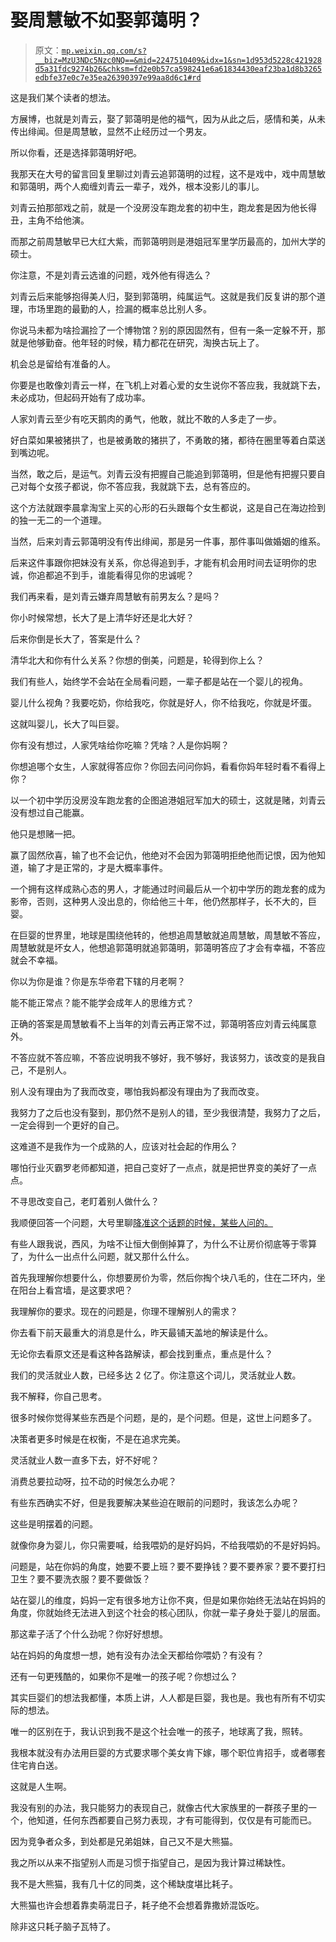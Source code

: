 # 娶周慧敏不如娶郭蔼明？

> 原文：[`mp.weixin.qq.com/s?__biz=MzU3NDc5Nzc0NQ==&mid=2247510409&idx=1&sn=1d953d5228c421928d5a31fdc9274b26&chksm=fd2e0b57ca598241e6a61834430eaf23ba1d8b3265edbfe37e0c7e35ea26390397e99aa8d6c1#rd`](http://mp.weixin.qq.com/s?__biz=MzU3NDc5Nzc0NQ==&mid=2247510409&idx=1&sn=1d953d5228c421928d5a31fdc9274b26&chksm=fd2e0b57ca598241e6a61834430eaf23ba1d8b3265edbfe37e0c7e35ea26390397e99aa8d6c1#rd)

这是我们某个读者的想法。 

方展博，也就是刘青云，娶了郭蔼明是他的福气，因为从此之后，感情和美，从未传出绯闻。但是周慧敏，显然不止经历过一个男友。

所以你看，还是选择郭蔼明好吧。

我那天在大号的留言回复里聊过刘青云追郭蔼明的过程，这不是戏中，戏中周慧敏和郭蔼明，两个人痴缠刘青云一辈子，戏外，根本没影儿的事儿。

刘青云拍那部戏之前，就是一个没房没车跑龙套的初中生，跑龙套是因为他长得丑，主角不给他演。 

而那之前周慧敏早已大红大紫，而郭蔼明则是港姐冠军里学历最高的，加州大学的硕士。

你注意，不是刘青云选谁的问题，戏外他有得选么？ 

刘青云后来能够抱得美人归，娶到郭蔼明，纯属运气。这就是我们反复讲的那个道理，市场里跑的最勤的人，捡漏的概率总比别人多。

你说马未都为啥捡漏捡了一个博物馆？别的原因固然有，但有一条一定躲不开，那就是他够勤奋。他年轻的时候，精力都花在研究，淘换古玩上了。 

机会总是留给有准备的人。 

你要是也敢像刘青云一样，在飞机上对着心爱的女生说你不答应我，我就跳下去，未必成功，但起码开始有了成功率。

人家刘青云至少有吃天鹅肉的勇气，他敢，就比不敢的人多走了一步。 

好白菜如果被猪拱了，也是被勇敢的猪拱了，不勇敢的猪，都待在圈里等着白菜送到嘴边呢。

当然，敢之后，是运气。刘青云没有把握自己能追到郭蔼明，但是他有把握只要自己对每个女孩子都说，你不答应我，我就跳下去，总有答应的。

这个方法就跟李晨拿淘宝上买的心形的石头跟每个女生都说，这是自己在海边捡到的独一无二的一个道理。

当然，后来刘青云郭蔼明没有传出绯闻，那是另一件事，那件事叫做婚姻的维系。

后来这件事跟你把妹没有关系，你总得追到手，才能有机会用时间去证明你的忠诚，你追都追不到手，谁能看得见你的忠诚呢？

我们再来看，是刘青云嫌弃周慧敏有前男友么？是吗？

你小时候常想，长大了是上清华好还是北大好？

后来你倒是长大了，答案是什么？

清华北大和你有什么关系？你想的倒美，问题是，轮得到你上么？

我们有些人，始终学不会站在全局看问题，一辈子都是站在一个婴儿的视角。

婴儿什么视角？我要吃奶，你给我吃，你就是好人，你不给我吃，你就是坏蛋。

这就叫婴儿，长大了叫巨婴。

你有没有想过，人家凭啥给你吃嘛？凭啥？人是你妈啊？

你想追哪个女生，人家就得答应你？你回去问问你妈，看看你妈年轻时看不看得上你？ 

以一个初中学历没房没车跑龙套的企图追港姐冠军加大的硕士，这就是赌，刘青云没有想过自己能赢。 

他只是想赌一把。 

赢了固然欣喜，输了也不会记仇，他绝对不会因为郭蔼明拒绝他而记恨，因为他知道，输了才是正常的，才是大概率事件。

一个拥有这样成熟心态的男人，才能通过时间最后从一个初中学历的跑龙套的成为影帝，否则，这种男人没出息的，你给他三十年，他仍然那样子，长不大的，巨婴。

在巨婴的世界里，地球是围绕他转的，他想追周慧敏就追周慧敏，周慧敏不答应，周慧敏就是坏女人，他想追郭蔼明就追郭蔼明，郭蔼明答应了才会有幸福，不答应就会不幸福。 

你以为你是谁？你是东华帝君下辖的月老啊？ 

能不能正常点？能不能学会成年人的思维方式？ 

正确的答案是周慧敏看不上当年的刘青云再正常不过，郭蔼明答应刘青云纯属意外。

不答应就不答应嘛，不答应说明我不够好，我不够好，我该努力，该改变的是我自己，不是别人。 

别人没有理由为了我而改变，哪怕我妈都没有理由为了我而改变。 

我努力了之后也没有娶到，那仍然不是别人的错，至少我很清楚，我努力了之后，一定会得到一个更好的自己。 

这难道不是我作为一个成熟的人，应该对社会起的作用么？ 

哪怕行业灭霸罗老师都知道，把自己变好了一点点，就是把世界变的美好了一点点。 

不寻思改变自己，老盯着别人做什么？

我顺便回答一个问题，大号里聊[降准这个话题的时候，某些人问的。](http://mp.weixin.qq.com/s?__biz=MzU0MjYwNDU2Mw==&mid=2247502725&idx=1&sn=028d0ec9f13fdf7c5053256c781a6ca0&chksm=fb1aa7f9cc6d2eef4ef3bda1c5410c5668b35fc79fab179d52b767dd0bf6f86e8d553a064c6b&scene=21#wechat_redirect)

有些人跟我说，西风，为啥不让恒大倒倒掉算了，为什么不让房价彻底等于零算了，为什么一出点什么问题，就又那什么什么。 

首先我理解你想要什么，你想要房价为零，然后你掏个块八毛的，住在二环内，坐在阳台上看宫墙，是这要求吧？ 

我理解你的要求。现在的问题是，你理不理解别人的需求？

你去看下前天最重大的消息是什么，昨天最铺天盖地的解读是什么。 

无论你去看原文还是看这种各路解读，都会找到重点，重点是什么？ 

我们的灵活就业人数，已经多达 2 亿了。你注意这个词儿，灵活就业人数。 

我不解释，你自己思考。 

很多时候你觉得某些东西是个问题，是的，是个问题。但是，这世上问题多了。 

决策者更多时候是在权衡，不是在追求完美。

灵活就业人数一直多下去，好不好呢？ 

消费总要拉动呀，拉不动的时候怎么办呢？ 

有些东西确实不好，但是我要解决某些迫在眼前的问题时，我该怎么办呢？ 

这些是明摆着的问题。 

就像你身为婴儿，你只需要喊，给我喂奶的是好妈妈，不给我喂奶的不是好妈妈。 

问题是，站在你妈的角度，她要不要上班？要不要挣钱？要不要养家？要不要打扫卫生？要不要洗衣服？要不要做饭？ 

站在婴儿的维度，妈妈一定有很多地方让你不爽，但是如果你始终无法站在妈妈的角度，你就始终无法进入到这个社会的核心团队，你就一辈子身处于婴儿的层面。

那这辈子活了个什么劲呢？你好好想想。

站在妈妈的角度想一想，她有没有办法全天都给你喂奶？有没有？ 

还有一句更残酷的，如果你不是唯一的孩子呢？你想过么？

其实巨婴们的想法我都懂，本质上讲，人人都是巨婴，我也是。我也有所有不切实际的想法。

唯一的区别在于，我认识到我不是这个社会唯一的孩子，地球离了我，照转。

我根本就没有办法用巨婴的方式要求哪个美女肯下嫁，哪个职位肯招手，或者哪套住宅肯白送。 

这就是人生啊。 

我没有别的办法，我只能努力的表现自己，就像古代大家族里的一群孩子里的一个，他知道，任何东西都要自己努力表现，才有可能得到，仅仅是有可能而已。

因为竞争者众多，到处都是兄弟姐妹，自己又不是大熊猫。

我之所以从来不指望别人而是习惯于指望自己，是因为我计算过稀缺性。

我不是大熊猫，我有几十亿的同类，这个稀缺度堪比耗子。 

大熊猫也许会想着靠卖萌混日子，耗子绝不会想着靠撒娇混饭吃。 

除非这只耗子脑子瓦特了。